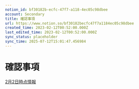```yaml
---
notion_id: bf30182b-ecfc-47f7-a118-4ec05c98dbee
account: Secondary
title: 確認事項
url: https://www.notion.so/bf30182becfc47f7a1184ec05c98dbee
created_time: 2023-02-12T00:52:00.000Z
last_edited_time: 2023-02-12T00:52:00.000Z
sync_status: placeholder
sync_time: 2025-07-12T15:01:47.456984
---
```

# 確認事項

[2月2日時点情報](https://www.notion.so/a9833e1c240f45cfb9db42364f964ad8#ab59839d8042433fba96367c1b405dbf) 